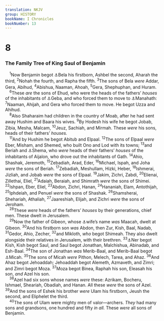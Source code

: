 ```yaml
---
translation: NKJV
group: HISTORY
bookName: I Chronicles 
bookNumber: 13
---
```


<div class="title"><h1>8</h1><h3>The Family Tree of King Saul of Benjamin</h3></div>
<span class="verse 1su_8_1"> <sup>1</sup>Now Benjamin begot <a data-toggle="tooltip" data-placement="bottom" title="Gen. 46:21; Num. 26:38; 1 Chr. 7:6">⚓</a>Bela his firstborn, Ashbel the second, Aharah the third, </span>
<span class="verse 1su_8_2"><sup>2</sup>Nohah the fourth, and Rapha the fifth. </span>
<span class="verse 1su_8_3"><sup>3</sup>The sons of Bela <i>were</i> Addar, Gera, Abihud, </span>
<span class="verse 1su_8_4"><sup>4</sup>Abishua, Naaman, Ahoah, </span>
<span class="verse 1su_8_5"><sup>5</sup>Gera, Shephuphan, and Huram.<br/></span>
<span class="verse 1su_8_6"> <sup>6</sup>These <i>are</i> the sons of Ehud, who were the heads of the fathers’ <i>houses</i> of the inhabitants of <a data-toggle="tooltip" data-placement="bottom" title="1 Chr. 6:60">⚓</a>Geba, and who forced them to move to <a data-toggle="tooltip" data-placement="bottom" title="1 Chr. 2:52">⚓</a>Manahath: </span>
<span class="verse 1su_8_7"><sup>7</sup>Naaman, Ahijah, and Gera who forced them to move. He begot Uzza and Ahihud.<br/></span>
<span class="verse 1su_8_8"> <sup>8</sup>Also Shaharaim had children in the country of Moab, after he had sent away Hushim and Baara his wives. </span>
<span class="verse 1su_8_9"><sup>9</sup>By Hodesh his wife he begot Jobab, Zibia, Mesha, Malcam, </span>
<span class="verse 1su_8_10"><sup>10</sup>Jeuz, Sachiah, and Mirmah. These <i>were</i> his sons, heads of their fathers’ <i>houses.</i><br/></span>
<span class="verse 1su_8_11"> <sup>11</sup>And by Hushim he begot Abitub and Elpaal. </span>
<span class="verse 1su_8_12"><sup>12</sup>The sons of Elpaal <i>were</i> Eber, Misham, and Shemed, who built Ono and Lod with its towns; </span>
<span class="verse 1su_8_13"><sup>13</sup>and Beriah and <a data-toggle="tooltip" data-placement="bottom" title="1 Chr. 8:21">⚓</a>Shema, who <i>were</i> heads of their fathers’ <i>houses</i> of the inhabitants of Aijalon, who drove out the inhabitants of Gath. </span>
<span class="verse 1su_8_14"><sup>14</sup>Ahio, Shashak, Jeremoth, </span>
<span class="verse 1su_8_15"><sup>15</sup>Zebadiah, Arad, Eder, </span>
<span class="verse 1su_8_16"><sup>16</sup>Michael, Ispah, and Joha <i>were</i> the sons of Beriah. </span>
<span class="verse 1su_8_17"><sup>17</sup>Zebadiah, Meshullam, Hizki, Heber, </span>
<span class="verse 1su_8_18"><sup>18</sup>Ishmerai, Jizliah, and Jobab <i>were</i> the sons of Elpaal. </span>
<span class="verse 1su_8_19"><sup>19</sup>Jakim, Zichri, Zabdi, </span>
<span class="verse 1su_8_20"><sup>20</sup>Elienai, Zillethai, Eliel, </span>
<span class="verse 1su_8_21"><sup>21</sup>Adaiah, Beraiah, and Shimrath <i>were</i> the sons of Shimei. </span>
<span class="verse 1su_8_22"><sup>22</sup>Ishpan, Eber, Eliel, </span>
<span class="verse 1su_8_23"><sup>23</sup>Abdon, Zichri, Hanan, </span>
<span class="verse 1su_8_24"><sup>24</sup>Hananiah, Elam, Antothijah, </span>
<span class="verse 1su_8_25"><sup>25</sup>Iphdeiah, and Penuel <i>were</i> the sons of Shashak. </span>
<span class="verse 1su_8_26"><sup>26</sup>Shamsherai, Shehariah, Athaliah, </span>
<span class="verse 1su_8_27"><sup>27</sup>Jaareshiah, Elijah, and Zichri <i>were</i> the sons of Jeroham.<br/></span>
<span class="verse 1su_8_28"> <sup>28</sup>These <i>were</i> heads of the fathers’ <i>houses</i> by their generations, chief men. These dwelt in Jerusalem.<br/></span>
<span class="verse 1su_8_29"> <sup>29</sup>Now the father of Gibeon, whose <a data-toggle="tooltip" data-placement="bottom" title="1 Chr. 9:35–38">⚓</a>wife’s name <i>was</i> Maacah, dwelt at Gibeon. </span>
<span class="verse 1su_8_30"><sup>30</sup>And his firstborn son <i>was</i> Abdon, then Zur, Kish, Baal, Nadab, </span>
<span class="verse 1su_8_31"><sup>31</sup>Gedor, Ahio, Zecher, </span>
<span class="verse 1su_8_32"><sup>32</sup>and Mikloth, <i>who</i> begot Shimeah. They also dwelt alongside their relatives in Jerusalem, with their brethren. </span>
<span class="verse 1su_8_33"><sup>33</sup><a data-toggle="tooltip" data-placement="bottom" title="1 Sam. 14:51">⚓</a>Ner begot Kish, Kish begot Saul, and Saul begot Jonathan, Malchishua, Abinadab, and Esh-Baal. </span>
<span class="verse 1su_8_34"><sup>34</sup>The son of Jonathan <i>was</i> Merib-Baal, and Merib-Baal begot <a data-toggle="tooltip" data-placement="bottom" title="2 Sam. 9:12">⚓</a>Micah. </span>
<span class="verse 1su_8_35"><sup>35</sup>The sons of Micah <i>were</i> Pithon, Melech, Tarea, and Ahaz. </span>
<span class="verse 1su_8_36"><sup>36</sup>And Ahaz begot Jehoaddah; Jehoaddah begot Alemeth, Azmaveth, and Zimri; and Zimri begot Moza. </span>
<span class="verse 1su_8_37"><sup>37</sup>Moza begot Binea, Raphah his son, Eleasah his son, <i>and</i> Azel his son.<br/></span>
<span class="verse 1su_8_38"> <sup>38</sup>Azel had six sons whose names <i>were</i> these: Azrikam, Bocheru, Ishmael, Sheariah, Obadiah, and Hanan. All these <i>were</i> the sons of Azel. </span>
<span class="verse 1su_8_39"><sup>39</sup>And the sons of Eshek his brother <i>were</i> Ulam his firstborn, Jeush the second, and Eliphelet the third.<br/></span>
<span class="verse 1su_8_40"> <sup>40</sup>The sons of Ulam were mighty men of valor—archers. <i>They</i> had many sons and grandsons, one hundred and fifty <i>in</i> <i>all.</i> These <i>were</i> all sons of Benjamin.<br/></span>
